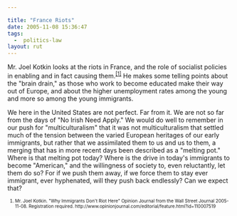 ```yaml
---

title: "France Riots"
date: 2005-11-08 15:36:47
tags:
  -  politics-law
layout: rut
---
```


<p>Mr. Joel Kotkin looks at the riots in France, and the role of socialist policies in enabling and in fact causing them.<sup><a href="http://www.opinionjournal.com/editorial/feature.html?id=110007519" title="Why Immigrants Don't Riot Here">[1]</a></sup> He makes some telling points about the "brain drain," as those who work to become educated make their way out of Europe, and about the higher unemployment rates among the young and more so among the young immigrants.</p>  <p>We here in the United States are not perfect.  Far from it. We are not so far from the days of "No Irish Need Apply."  We would do well to remember in our push for "multiculturalism" that it was not multiculturalism that settled much of the tension between the varied European heritages of our early immigrants, but rather that we assimilated them to us and us to them, a merging that has in more recent days been described as a "melting pot."  Where is that melting pot today?  Where is the drive in today's immigrants to become "American," and the willingness of society to, even reluctantly, let them do so?  For if we push them away, if we force them to stay ever immigrant, ever hyphenated, will they push back endlessly? Can we expect that?</p>  <font size="-2"><ol><li>Mr. Joel Kotkin.  "Why Immigrants Don't Riot Here" Opinion Journal from the Wall Street Journal 2005-11-08.  Registration required. http://www.opinionjournal.com/editorial/feature.html?id=110007519</li></ol></font>

